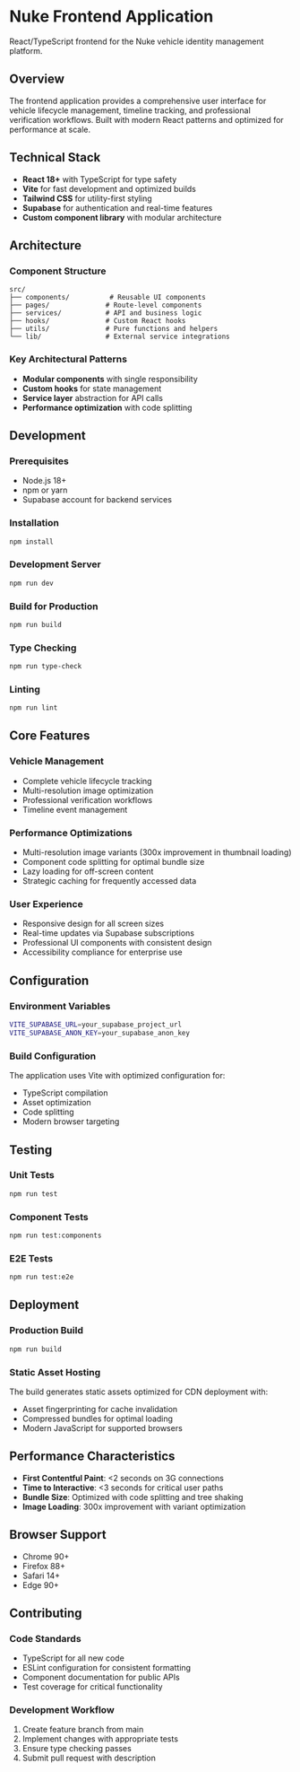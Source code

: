 # Nuke Frontend Application

React/TypeScript frontend for the Nuke vehicle identity management platform.

## Overview

The frontend application provides a comprehensive user interface for vehicle lifecycle management, timeline tracking, and professional verification workflows. Built with modern React patterns and optimized for performance at scale.

## Technical Stack

- **React 18+** with TypeScript for type safety
- **Vite** for fast development and optimized builds
- **Tailwind CSS** for utility-first styling
- **Supabase** for authentication and real-time features
- **Custom component library** with modular architecture

## Architecture

### Component Structure
```
src/
├── components/          # Reusable UI components
├── pages/              # Route-level components
├── services/           # API and business logic
├── hooks/              # Custom React hooks
├── utils/              # Pure functions and helpers
└── lib/                # External service integrations
```

### Key Architectural Patterns
- **Modular components** with single responsibility
- **Custom hooks** for state management
- **Service layer** abstraction for API calls
- **Performance optimization** with code splitting

## Development

### Prerequisites
- Node.js 18+
- npm or yarn
- Supabase account for backend services

### Installation
```bash
npm install
```

### Development Server
```bash
npm run dev
```

### Build for Production
```bash
npm run build
```

### Type Checking
```bash
npm run type-check
```

### Linting
```bash
npm run lint
```

## Core Features

### Vehicle Management
- Complete vehicle lifecycle tracking
- Multi-resolution image optimization
- Professional verification workflows
- Timeline event management

### Performance Optimizations
- Multi-resolution image variants (300x improvement in thumbnail loading)
- Component code splitting for optimal bundle size
- Lazy loading for off-screen content
- Strategic caching for frequently accessed data

### User Experience
- Responsive design for all screen sizes
- Real-time updates via Supabase subscriptions
- Professional UI components with consistent design
- Accessibility compliance for enterprise use

## Configuration

### Environment Variables
```bash
VITE_SUPABASE_URL=your_supabase_project_url
VITE_SUPABASE_ANON_KEY=your_supabase_anon_key
```

### Build Configuration
The application uses Vite with optimized configuration for:
- TypeScript compilation
- Asset optimization
- Code splitting
- Modern browser targeting

## Testing

### Unit Tests
```bash
npm run test
```

### Component Tests
```bash
npm run test:components
```

### E2E Tests
```bash
npm run test:e2e
```

## Deployment

### Production Build
```bash
npm run build
```

### Static Asset Hosting
The build generates static assets optimized for CDN deployment with:
- Asset fingerprinting for cache invalidation
- Compressed bundles for optimal loading
- Modern JavaScript for supported browsers

## Performance Characteristics

- **First Contentful Paint**: <2 seconds on 3G connections
- **Time to Interactive**: <3 seconds for critical user paths
- **Bundle Size**: Optimized with code splitting and tree shaking
- **Image Loading**: 300x improvement with variant optimization

## Browser Support

- Chrome 90+
- Firefox 88+
- Safari 14+
- Edge 90+

## Contributing

### Code Standards
- TypeScript for all new code
- ESLint configuration for consistent formatting
- Component documentation for public APIs
- Test coverage for critical functionality

### Development Workflow
1. Create feature branch from main
2. Implement changes with appropriate tests
3. Ensure type checking passes
4. Submit pull request with description